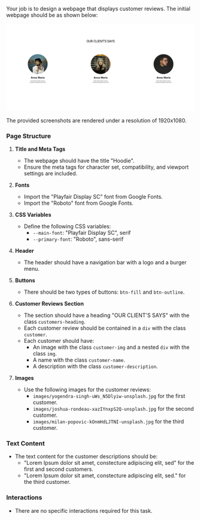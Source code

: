 
Your job is to design a webpage that displays customer reviews. The initial webpage should be as shown below:

![initial webpage](./_images/origin.png)

The provided screenshots are rendered under a resolution of 1920x1080.

### Page Structure

1. **Title and Meta Tags**
   - The webpage should have the title "Hoodie".
   - Ensure the meta tags for character set, compatibility, and viewport settings are included.

2. **Fonts**
   - Import the "Playfair Display SC" font from Google Fonts.
   - Import the "Roboto" font from Google Fonts.

3. **CSS Variables**
   - Define the following CSS variables:
     - `--main-font`: "Playfair Display SC", serif
     - `--primary-font`: "Roboto", sans-serif

4. **Header**
   - The header should have a navigation bar with a logo and a burger menu.
   
6. **Buttons**
   - There should be two types of buttons: `btn-fill` and `btn-outline`.
   
7. **Customer Reviews Section**
   - The section should have a heading "OUR CLIENT'S SAYS" with the class `customers-heading`.
   - Each customer review should be contained in a `div` with the class `customer`.
   - Each customer should have:
     - An image with the class `customer-img` and a nested `div` with the class `img`.
     - A name with the class `customer-name`.
     - A description with the class `customer-description`.

8. **Images**
   - Use the following images for the customer reviews:
     - `images/yogendra-singh-uWs_N5Dlyiw-unsplash.jpg` for the first customer.
     - `images/joshua-rondeau-xazIYnxpS2Q-unsplash.jpg` for the second customer.
     - `images/milan-popovic-kOnmHdLJTNI-unsplash.jpg` for the third customer.

### Text Content

- The text content for the customer descriptions should be:
  - "Lorem Ipsum dolor sit amet, constecture adipiscing elit, sed" for the first and second customers.
  - "Lorem Ipsum dolor sit amet, constecture adipiscing elit, sed." for the third customer.

### Interactions

- There are no specific interactions required for this task.
